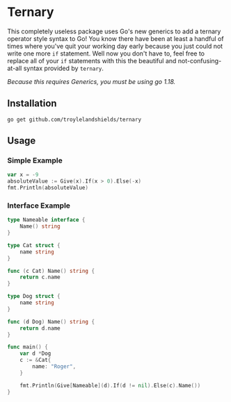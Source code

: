# Ternary

This completely useless package uses Go's new generics to add a ternary operator style syntax to Go! You know there have been at least a handful of times where you've quit your working day early because you just could not write one more `if` statement. Well now you don't have to, feel free to replace all of your `if` statements with this the beautiful and not-confusing-at-all syntax provided by `ternary`.

_Because this requires Generics, you must be using go 1.18._

## Installation

`go get github.com/troylelandshields/ternary`

## Usage

### Simple Example
```go
var x = -9
absoluteValue := Give(x).If(x > 0).Else(-x)
fmt.Println(absoluteValue)
```

### Interface Example
```go
type Nameable interface {
    Name() string
}

type Cat struct {
    name string
}

func (c Cat) Name() string {
    return c.name
}

type Dog struct {
    name string
}

func (d Dog) Name() string {
    return d.name
}

func main() {
	var d *Dog
	c := &Cat{
		name: "Roger",
	}

	fmt.Println(Give[Nameable](d).If(d != nil).Else(c).Name())
}
```